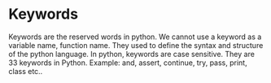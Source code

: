 # Keywords
Keywords are the reserved words in python. We cannot use a keyword as a variable name, function name. They used to define the syntax and structure of the python language. In python, keywords are case sensitive. They are 33 keywords in Python. Example: and, assert, continue, try, pass, print, class etc..
